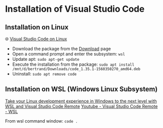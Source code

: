 # Installation of Visual Studio Code

## Installation on Linux

🌐 [Visual Studio Code on Linux](https://code.visualstudio.com/docs/setup/linux)

- Download the package from the [Download](https://code.visualstudio.com/Download) page
- Open a command prompt and enter the subsystem: `wsl`
- Update apt: `sudo apt-get update`
- Execute the installation from the package: `sudo apt install /mnt/d/bertrand/Downloads/code_1.35.1-1560350270_amd64.deb`
- Uninstall: `sudo apt remove code`

## Installation on WSL (Windows Linux Subsystem)

[Take your Linux development experience in Windows to the next level with WSL and Visual Studio Code Remote](https://devblogs.microsoft.com/commandline/take-your-linux-development-experience-in-windows-to-the-next-level-with-wsl-and-visual-studio-code-remote/) [Youtube - Visual Studio Code Remote - WSL](https://www.youtube.com/watch?time_continue=4&v=mIHprjsSO9o)

From wsl command window: `code .`
